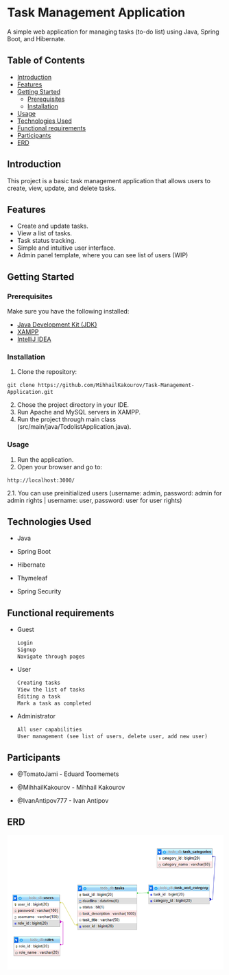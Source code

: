 # Task Management Application

A simple web application for managing tasks (to-do list) using Java, Spring Boot, and Hibernate.

## Table of Contents
- [Introduction](#introduction)
- [Features](#features)
- [Getting Started](#getting-started)
  - [Prerequisites](#prerequisites)
  - [Installation](#installation)
- [Usage](#usage)
- [Technologies Used](#technologies-used)
- [Functional requirements](#Functional-requirements)
- [Participants](#Participants)
- [ERD](#ERD)

## Introduction

This project is a basic task management application that allows users to create, view, update, and delete tasks.

## Features

- Create and update tasks.
- View a list of tasks.
- Task status tracking.
- Simple and intuitive user interface.
- Admin panel template, where you can see list of users (WIP)

## Getting Started

### Prerequisites

Make sure you have the following installed:

- [Java Development Kit (JDK)](https://www.oracle.com/java/technologies/javase-downloads.html)
- [XAMPP](https://www.apachefriends.org/ru/index.html)
- [IntelliJ IDEA](https://www.jetbrains.com/idea/)

### Installation

   1. Clone the repository:
   ```
   git clone https://github.com/MihhailKakourov/Task-Management-Application.git
   ```
   2. Chose the project directory in your IDE.
   3. Run Apache and MySQL servers in XAMPP.
   4. Run the project through main class (src/main/java/TodolistApplication.java).
### Usage
   1. Run the application.
   2. Open your browser and go to:
   ```
   http://localhost:3000/
   ```
   2.1. You can use preinitialized users (username: admin, password: admin for admin rights | username: user, password: user for user rights)
## Technologies Used
   - Java

   - Spring Boot

   - Hibernate

   - Thymeleaf
     
   - Spring Security 

## Functional requirements
- Guest
    ```
    Login
    Signup
    Navigate through pages
    ```
- User
    ```
    Creating tasks
    View the list of tasks
    Editing a task
    Mark a task as completed
    ```
- Administrator
    ```
    All user capabilities
    User management (see list of users, delete user, add new user)
    ```

## Participants
   - @TomatoJami - Eduard Toomemets

   - @MihhailKakourov - Mihhail Kakourov

   - @IvanAntipov777 - Ivan Antipov
## ERD
![ERD](https://github.com/MihhailKakourov/Task-Management-Application/blob/master/ERD.PNG)
